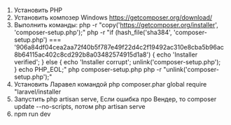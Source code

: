 1. Установить PHP
2. Установить композер Windows https://getcomposer.org/download/
3. Выполнить команды: 
	php -r "copy('https://getcomposer.org/installer', 'composer-setup.php');"
	php -r "if (hash_file('sha384', 'composer-setup.php') === 	'906a84df04cea2aa72f40b5f787e49f22d4c2f19492ac310e8cba5b96ac8b64115ac402c8cd292b8a03482574915d1a8') { echo 'Installer verified'; } else { echo 'Installer corrupt'; unlink('composer-setup.php'); } echo PHP_EOL;"
	php composer-setup.php
	php -r "unlink('composer-setup.php');"
4. Установить Ларавел командой php composer.phar global require "laravel/installer
5. Запустить php artisan serve, Если ошибка про Вендер, то composer update --no-scripts, потом php artisan serve
6. npm run dev